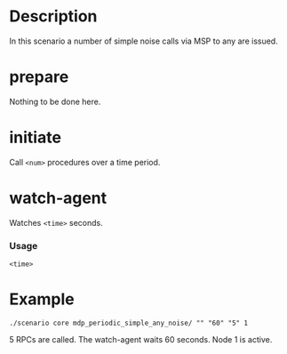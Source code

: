 # Description
In this scenario a number of simple noise calls via MSP to any are issued.

# prepare
Nothing to be done here.

# initiate
Call `<num>` procedures over a time period.

# watch-agent
Watches `<time>` seconds.

### Usage
```
<time>
```

# Example
```
./scenario core mdp_periodic_simple_any_noise/ "" "60" "5" 1
```

5 RPCs are called. The watch-agent waits 60 seconds. Node 1 is active.
